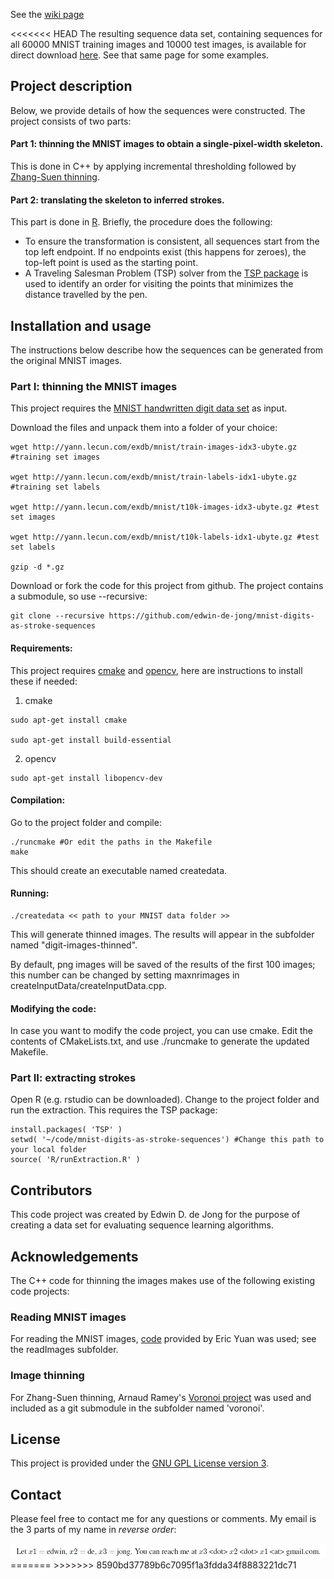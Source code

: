 See the [wiki page](https://github.com/edwin-de-jong/mnist-digits-as-stroke-sequences/wiki/MNIST-digits-as-stroke-sequences-(code))

<<<<<<< HEAD
The resulting sequence data set, containing sequences for all 60000 MNIST training images and 10000 test images, is available for direct download [here](https://github.com/edwin-de-jong/mnist-digits-stroke-sequence-data). See that same page for some examples.

## Project description

Below, we provide details of how the sequences were constructed. The project consists of two parts:

#### Part 1: thinning the MNIST images to obtain a single-pixel-width skeleton. 

This is done in C++ by applying incremental thresholding followed by [Zhang-Suen thinning](https://rosettacode.org/wiki/Zhang-Suen_thinning_algorithm). 

#### Part 2: translating the skeleton to inferred strokes. 

This part is done in [R](https://www.r-project.org/). Briefly, the procedure does the following:
- To ensure the transformation is consistent, all sequences start from the top left endpoint. If no endpoints exist (this happens for zeroes), the top-left point is used as the starting point.
- A Traveling Salesman Problem (TSP) solver from the [TSP package](https://cran.r-project.org/web/packages/TSP/TSP.pdf) is used to identify an order for visiting the points that minimizes the distance travelled by the pen.

## Installation and usage

The instructions below describe how the sequences can be generated from the original MNIST images. 

### Part I: thinning the MNIST images

This project requires the [MNIST handwritten digit data set](http://yann.lecun.com/exdb/mnist/) as input.

Download the files and unpack them into a folder of your choice:

```
wget http://yann.lecun.com/exdb/mnist/train-images-idx3-ubyte.gz #training set images

wget http://yann.lecun.com/exdb/mnist/train-labels-idx1-ubyte.gz #training set labels

wget http://yann.lecun.com/exdb/mnist/t10k-images-idx3-ubyte.gz #test set images

wget http://yann.lecun.com/exdb/mnist/t10k-labels-idx1-ubyte.gz #test set labels

gzip -d *.gz
```

Download or fork the code for this project from github. The project contains a submodule, so use --recursive:

```
git clone --recursive https://github.com/edwin-de-jong/mnist-digits-as-stroke-sequences
```

#### Requirements:

This project requires [cmake](https://cmake.org/) and [opencv](http://opencv.org/), here are instructions to install these if needed:

1. cmake

```
sudo apt-get install cmake

sudo apt-get install build-essential
```

2. opencv

```
sudo apt-get install libopencv-dev
```

#### Compilation:

Go to the project folder and compile:

```
./runcmake #Or edit the paths in the Makefile
make
```

This should create an executable named createdata.

#### Running:

```
./createdata << path to your MNIST data folder >>
```

This will generate thinned images. The results will appear in the subfolder named "digit-images-thinned".

By default, png images will be saved of the results of the first 100 images; this number can be changed by setting maxnrimages in createInputData/createInputData.cpp.

#### Modifying the code:
In case you want to modify the code project, you can use cmake. Edit the contents of CMakeLists.txt, and use ./runcmake to generate the updated Makefile.

### Part II: extracting strokes

Open R (e.g. rstudio can be downloaded). Change to the project folder and run the extraction. This requires the TSP package:

```
install.packages( 'TSP' )
setwd( '~/code/mnist-digits-as-stroke-sequences') #Change this path to your local folder
source( 'R/runExtraction.R' )
```

## Contributors 

This code project was created by Edwin D. de Jong for the purpose of creating a data set for evaluating sequence learning algorithms.

## Acknowledgements

The C++ code for thinning the images makes use of the following existing code projects:

### Reading MNIST images
For reading the MNIST images, [code](http://eric-yuan.me/cpp-read-mnist/) provided by Eric Yuan was used; see the readImages subfolder.

### Image thinning
For Zhang-Suen thinning, Arnaud Ramey's [Voronoi project](https://sites.google.com/site/rameyarnaud/research/c/voronoi) was used and included as a git submodule in the subfolder named 'voronoi'.

## License

This project is provided under the [GNU GPL License version 3](LICENSE).

## Contact

Please feel free to contact me for any questions or comments. My email is the 3 parts of my name in *reverse order*:

<img src="fig/contact-info.png" width="700">
=======
>>>>>>> 8590bd37789b6c7095f1a3fdda34f8883221dc71

